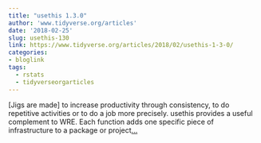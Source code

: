 ```yaml
---
title: "usethis 1.3.0"
author: 'www.tidyverse.org/articles'
date: '2018-02-25'
slug: usethis-130
link: https://www.tidyverse.org/articles/2018/02/usethis-1-3-0/
categories:
- bloglink
tags:
  - rstats
  - tidyverseorgarticles
---
```


[Jigs are made] to increase productivity through consistency, to do repetitive activities or to do a job more precisely. usethis provides a useful complement to WRE. Each function adds one specific piece of infrastructure to a package or project[... <i class="fas fa-external-link-alt"></i>](https://www.tidyverse.org/articles/2018/02/usethis-1-3-0/)


